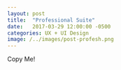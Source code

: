 ```yaml
---
layout: post
title:  "Professional Suite"
date:   2017-03-29 12:00:00 -0500
categories: UX + UI Design
image: /../images/post-profesh.png
---
```

Copy Me!
